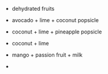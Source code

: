 
- dehydrated fruits

- avocado + lime + coconut popsicle
- coconut + lime + pineapple popsicle
- coconut + lime
- mango + passion fruit + milk
- 
